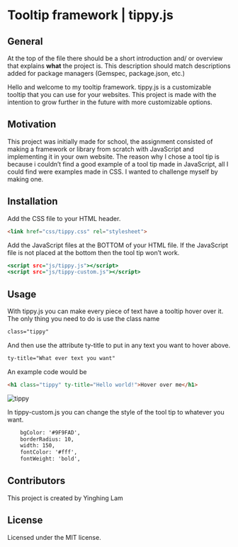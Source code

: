 # Tooltip framework | tippy.js

## General

At the top of the file there should be a short introduction and/ or overview that explains **what** the project is. This description should match descriptions added for package managers (Gemspec, package.json, etc.)

Hello and welcome to my tooltip framework. tippy.js is a customizable tooltip that you can use for your websites. This project is made with the intention to grow further in the future with more customizable options.

## Motivation

This project was initially made for school, the assignment consisted of making a framework or library from scratch with JavaScript and implementing it in your own website. The reason why I chose a tool tip is because i couldn’t find a good example of a tool tip made in JavaScript, all I could find were examples made in CSS. I wanted to challenge myself by making one.

## Installation

Add the CSS file to your HTML header.
```html
<link href="css/tippy.css" rel="stylesheet">
```

Add the JavaScript files at the BOTTOM of your HTML file. If the JavaScript file is not placed at the bottom then the tool tip won’t work.
```htm
<script src="js/tippy.js"></script>
<script src="js/tippy-custom.js"></script>
```

## Usage

With tippy.js you can make every piece of text have a tooltip hover over it. 
The only thing you need to do is use the class name
```html
class="tippy"
```

And then use the attribute ty-title to put in any text you want to hover above.
```html
ty-title="What ever text you want"
```

An example code would be
```html
<h1 class="tippy" ty-title="Hello world!">Hover over me</h1>
```
![tippy](http://i.imgur.com/Dx3Haqs.png)

In tippy-custom.js you can change the style of the tool tip to whatever you want.
```html
    bgColor: '#9F9FAD',
    borderRadius: 10,
    width: 150,
    fontColor: '#fff',
    fontWeight: 'bold',
```

## Contributors
This project is created by Yinghing Lam

## License
Licensed under the MIT license.
